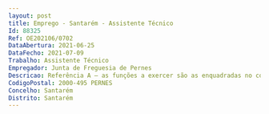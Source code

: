 ```yaml
--- 
layout: post
title: Emprego - Santarém - Assistente Técnico
Id: 88325
Ref: OE202106/0702
DataAbertura: 2021-06-25
DataFecho: 2021-07-09
Trabalho: Assistente Técnico
Empregador: Junta de Freguesia de Pernes
Descricao: Referência A – as funções a exercer são as enquadradas no conteúdo funcional da carreira e categoria de assistente técnico, constantes no anexo à LTFP e às quais corresponde o grau de complexidade funcional 2  e as funções que provêm da atribuição, competência ou atividade do posto de trabalho (atendimento ao público e todas as tarefas inerentes ao mesmo  expediente geral e arquivo  elaboração de documentos diversos  tarefas inerentes aos recursos humanos  tarefas inerentes à contabilidade, tesouraria e património  outros serviços administrativos  atendimento e serviços no âmbito do Posto CTT  apoio aos órgãos autárquicos  apoio a atividades diversas da Freguesia).
CodigoPostal: 2000-495 PERNES
Concelho: Santarém
Distrito: Santarém
--- 
```

